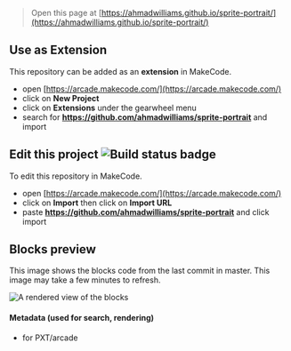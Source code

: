  


> Open this page at [https://ahmadwilliams.github.io/sprite-portrait/](https://ahmadwilliams.github.io/sprite-portrait/)

## Use as Extension

This repository can be added as an **extension** in MakeCode.

* open [https://arcade.makecode.com/](https://arcade.makecode.com/)
* click on **New Project**
* click on **Extensions** under the gearwheel menu
* search for **https://github.com/ahmadwilliams/sprite-portrait** and import

## Edit this project ![Build status badge](https://github.com/ahmadwilliams/sprite-portrait/workflows/MakeCode/badge.svg)

To edit this repository in MakeCode.

* open [https://arcade.makecode.com/](https://arcade.makecode.com/)
* click on **Import** then click on **Import URL**
* paste **https://github.com/ahmadwilliams/sprite-portrait** and click import

## Blocks preview

This image shows the blocks code from the last commit in master.
This image may take a few minutes to refresh.

![A rendered view of the blocks](https://github.com/ahmadwilliams/sprite-portrait/raw/master/.github/makecode/blocks.png)

#### Metadata (used for search, rendering)

* for PXT/arcade
<script src="https://makecode.com/gh-pages-embed.js"></script><script>makeCodeRender("{{ site.makecode.home_url }}", "{{ site.github.owner_name }}/{{ site.github.repository_name }}");</script>
